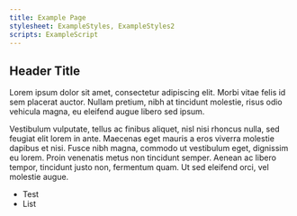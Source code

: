 ```yaml
---
title: Example Page
stylesheet: ExampleStyles, ExampleStyles2
scripts: ExampleScript
---
```


## Header Title

Lorem ipsum dolor sit amet, consectetur adipiscing elit. Morbi vitae felis id sem placerat auctor. Nullam pretium, nibh at tincidunt molestie, risus odio vehicula magna, eu eleifend augue libero sed ipsum.

Vestibulum vulputate, tellus ac finibus aliquet, nisl nisi rhoncus nulla, sed feugiat elit lorem in ante. Maecenas eget mauris a eros viverra molestie dapibus et nisi. Fusce nibh magna, commodo ut vestibulum eget, dignissim eu lorem. Proin venenatis metus non tincidunt semper. Aenean ac libero tempor, tincidunt justo non, fermentum quam. Ut sed eleifend orci, vel molestie augue.

- Test
- List